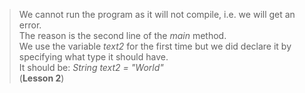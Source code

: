 > We cannot run the program as it will not compile, i.e. we will get an error.  
> The reason is the second line of the _main_ method.  
> We use the variable _text2_ for the first time but we did declare it by specifying what type it should have.  
> It should be: _String text2 = "World"_  
> (**Lesson 2**)